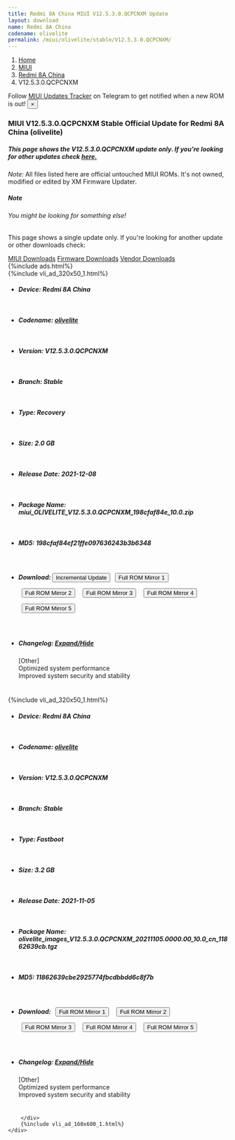 ```yaml
---
title: Redmi 8A China MIUI V12.5.3.0.QCPCNXM Update
layout: download
name: Redmi 8A China
codename: olivelite
permalink: /miui/olivelite/stable/V12.5.3.0.QCPCNXM/
---
```

<nav aria-label="breadcrumb">
    <ol class="breadcrumb">
        <li class="breadcrumb-item"><a href="/">Home</a></li>
        <li class="breadcrumb-item"><a href="/miui/">MIUI</a></li>
        <li class="breadcrumb-item"><a href="/miui/olivelite/">Redmi 8A China</a></li>
        <li class="breadcrumb-item active" aria-current="page">V12.5.3.0.QCPCNXM</li>
    </ol>
</nav>
<div class="alert alert-primary alert-dismissible fade show" role="alert">
    Follow <a href="https://t.me/MIUIUpdatesTracker" class="alert-link">MIUI Updates Tracker</a> on Telegram to get
    notified when a new ROM is out!
    <button type="button" class="close" data-dismiss="alert" aria-label="Close">
        <span aria-hidden="true">&times;</span>
    </button>
</div>
<div class="col-12 mx-auto">
    <h3 class="title bg-light p-2 rounded">MIUI V12.5.3.0.QCPCNXM Stable Official Update for Redmi 8A China (olivelite)</h3>
    <h5>This page shows the V12.5.3.0.QCPCNXM update only. If you're looking for other updates check
        <a href="/miui/olivelite/">here.</a></h5>
    <p><i>Note: </i>All files listed here are official untouched MIUI ROMs.
        It's not owned, modified or edited by XM Firmware Updater.</p>
    <div class="card">
        <div class="card-body">
            <h5 class="card-title">Note</h5>
            <h6 class="card-subtitle mb-2 text-muted">You might be looking for something else!</h6>
            <p class="card-text">This page shows a single update only.
                If you're looking for another update or other downloads check:</p>
            <a href="/miui/" class="card-link">MIUI Downloads</a>
            <a href="/firmware/" class="card-link">Firmware Downloads</a>
            <a href="/vendor/" class="card-link">Vendor Downloads</a>
        </div>
    </div>
    {%include ads.html%}
    <div class="row justify-content-center">
        <div class="col-10" id="downloads">
                    <div class="card card-body">
            {%include vli_ad_320x50_1.html%}
            <ul class="list-unstyled">
                <li style="padding-bottom: 10px;">
                    <h5><b>Device: </b>Redmi 8A China</h5>
                </li>
                <li style="padding-bottom: 10px;">
                    <h5><b>Codename: </b> <a href="/miui/olivelite/" target="_blank">olivelite</a> </h5>
                </li>
                <li style="padding-bottom: 10px;">
                    <h5><b>Version: </b>V12.5.3.0.QCPCNXM</h5>
                </li>
                <li style="padding-bottom: 10px;">
                    <h5><b>Branch: </b>Stable</h5>
                </li>
                <li style="padding-bottom: 10px;">
                    <h5><b>Type: </b>Recovery</h5>
                </li>
                <li style="padding-bottom: 10px;">
                    <h5><b>Size: </b>2.0 GB</h5>
                </li>
                <li style="padding-bottom: 10px;">
                    <h5><b>Release Date: </b>2021-12-08</h5>
                </li>
                <li style="padding-bottom: 10px;">
                    <h5><b>Package Name: </b><span id="filename" class="text-dark">miui_OLIVELITE_V12.5.3.0.QCPCNXM_198cfaf84e_10.0.zip</span></h5>
                </li>
                <li style="padding-bottom: 10px;">
                    <h5><b>MD5: </b><span id="md5" class="text-muted">198cfaf84ef21ffe097636243b3b6348</span></h5>
                </li>
                <li style="padding-bottom: 10px;">
                    <h5><b>Download: </b><button type="button" id="incremental_download" class="btn btn-warning" onclick="window.open('https://bigota.d.miui.com/V12.5.3.0.QCPCNXM/miui-blockota-olivelite-V12.5.1.0.QCPCNXM-V12.5.3.0.QCPCNXM-0638021a33-10.0.zip', '_blank');"><i class="fa fa-download"></i> Incremental Update</button> <button type="button" id="download" class="btn btn-primary" style="margin: 7px;" onclick="window.open('https://cdnorg.d.miui.com/V12.5.3.0.QCPCNXM/miui_OLIVELITE_V12.5.3.0.QCPCNXM_198cfaf84e_10.0.zip', '_blank');"><i class="fa fa-download"></i> Full ROM Mirror 1</button> <button type="button" id="download" class="btn btn-primary" style="margin: 7px;" onclick="window.open('https://bkt-sgp-miui-ota-update-alisgp.oss-ap-southeast-1.aliyuncs.com/V12.5.3.0.QCPCNXM/miui_OLIVELITE_V12.5.3.0.QCPCNXM_198cfaf84e_10.0.zip', '_blank');"><i class="fa fa-download"></i> Full ROM Mirror 2</button> <button type="button" id="download" class="btn btn-primary" style="margin: 7px;" onclick="window.open('https://bn.d.miui.com/V12.5.3.0.QCPCNXM/miui_OLIVELITE_V12.5.3.0.QCPCNXM_198cfaf84e_10.0.zip', '_blank');"><i class="fa fa-download"></i> Full ROM Mirror 3</button> <button type="button" id="download" class="btn btn-primary" style="margin: 7px;" onclick="window.open('https://bigota.d.miui.com/V12.5.3.0.QCPCNXM/miui_OLIVELITE_V12.5.3.0.QCPCNXM_198cfaf84e_10.0.zip', '_blank');"><i class="fa fa-download"></i> Full ROM Mirror 4</button> <button type="button" id="download" class="btn btn-primary" style="margin: 7px;" onclick="window.open('https://hugeota.d.miui.com/V12.5.3.0.QCPCNXM/miui_OLIVELITE_V12.5.3.0.QCPCNXM_198cfaf84e_10.0.zip', '_blank');"><i class="fa fa-download"></i> Full ROM Mirror 5</button></h5>
                </li>
                <li style="padding-bottom: 10px;">
                    <h5><b>Changelog: </b><a href="#olivelite_1_changelog" data-toggle="collapse" role="button"
                            aria-expanded="false" aria-controls="olivelite_1_changelog"> <i class="fa fa-arrow-down"
                                aria-hidden="true"></i> Expand/Hide</a></h5>
                    <div class="collapse" id="olivelite_1_changelog">
                        <p id="changelog_text">[Other]<br>Optimized system performance<br>Improved system security and stability</p>
                    </div>
                </li>
            </ul>
        </div>
        <div class="card card-body">
            {%include vli_ad_320x50_1.html%}
            <ul class="list-unstyled">
                <li style="padding-bottom: 10px;">
                    <h5><b>Device: </b>Redmi 8A China</h5>
                </li>
                <li style="padding-bottom: 10px;">
                    <h5><b>Codename: </b> <a href="/miui/olivelite/" target="_blank">olivelite</a> </h5>
                </li>
                <li style="padding-bottom: 10px;">
                    <h5><b>Version: </b>V12.5.3.0.QCPCNXM</h5>
                </li>
                <li style="padding-bottom: 10px;">
                    <h5><b>Branch: </b>Stable</h5>
                </li>
                <li style="padding-bottom: 10px;">
                    <h5><b>Type: </b>Fastboot</h5>
                </li>
                <li style="padding-bottom: 10px;">
                    <h5><b>Size: </b>3.2 GB</h5>
                </li>
                <li style="padding-bottom: 10px;">
                    <h5><b>Release Date: </b>2021-11-05</h5>
                </li>
                <li style="padding-bottom: 10px;">
                    <h5><b>Package Name: </b><span id="filename" class="text-dark">olivelite_images_V12.5.3.0.QCPCNXM_20211105.0000.00_10.0_cn_11862639cb.tgz</span></h5>
                </li>
                <li style="padding-bottom: 10px;">
                    <h5><b>MD5: </b><span id="md5" class="text-muted">11862639cbe2925774fbcdbbdd6c8f7b</span></h5>
                </li>
                <li style="padding-bottom: 10px;">
                    <h5><b>Download: </b> <button type="button" id="download" class="btn btn-primary" style="margin: 7px;" onclick="window.open('https://cdnorg.d.miui.com/V12.5.3.0.QCPCNXM/olivelite_images_V12.5.3.0.QCPCNXM_20211105.0000.00_10.0_cn_11862639cb.tgz', '_blank');"><i class="fa fa-download"></i> Full ROM Mirror 1</button> <button type="button" id="download" class="btn btn-primary" style="margin: 7px;" onclick="window.open('https://bkt-sgp-miui-ota-update-alisgp.oss-ap-southeast-1.aliyuncs.com/V12.5.3.0.QCPCNXM/olivelite_images_V12.5.3.0.QCPCNXM_20211105.0000.00_10.0_cn_11862639cb.tgz', '_blank');"><i class="fa fa-download"></i> Full ROM Mirror 2</button> <button type="button" id="download" class="btn btn-primary" style="margin: 7px;" onclick="window.open('https://bn.d.miui.com/V12.5.3.0.QCPCNXM/olivelite_images_V12.5.3.0.QCPCNXM_20211105.0000.00_10.0_cn_11862639cb.tgz', '_blank');"><i class="fa fa-download"></i> Full ROM Mirror 3</button> <button type="button" id="download" class="btn btn-primary" style="margin: 7px;" onclick="window.open('https://bigota.d.miui.com/V12.5.3.0.QCPCNXM/olivelite_images_V12.5.3.0.QCPCNXM_20211105.0000.00_10.0_cn_11862639cb.tgz', '_blank');"><i class="fa fa-download"></i> Full ROM Mirror 4</button> <button type="button" id="download" class="btn btn-primary" style="margin: 7px;" onclick="window.open('https://hugeota.d.miui.com/V12.5.3.0.QCPCNXM/olivelite_images_V12.5.3.0.QCPCNXM_20211105.0000.00_10.0_cn_11862639cb.tgz', '_blank');"><i class="fa fa-download"></i> Full ROM Mirror 5</button></h5>
                </li>
                <li style="padding-bottom: 10px;">
                    <h5><b>Changelog: </b><a href="#olivelite_2_changelog" data-toggle="collapse" role="button"
                            aria-expanded="false" aria-controls="olivelite_2_changelog"> <i class="fa fa-arrow-down"
                                aria-hidden="true"></i> Expand/Hide</a></h5>
                    <div class="collapse" id="olivelite_2_changelog">
                        <p id="changelog_text">[Other]<br>Optimized system performance<br>Improved system security and stability</p>
                    </div>
                </li>
            </ul>
        </div>

        </div>
        {%include vli_ad_160x600_1.html%}
    </div>
</div>
